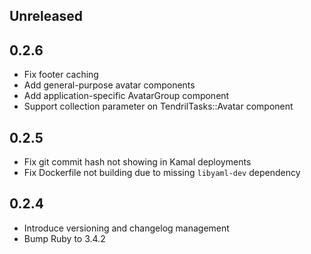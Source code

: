 ## Unreleased

## 0.2.6

* Fix footer caching
* Add general-purpose avatar components
* Add application-specific AvatarGroup component
* Support collection parameter on TendrilTasks::Avatar component

## 0.2.5

* Fix git commit hash not showing in Kamal deployments
* Fix Dockerfile not building due to missing `libyaml-dev` dependency

## 0.2.4

* Introduce versioning and changelog management
* Bump Ruby to 3.4.2

